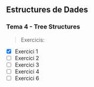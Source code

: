 ## Estructures de Dades
### Tema 4 - Tree Structures

> Exercicis:

- [x] Exercici 1
- [ ] Exercici 2
- [ ] Exercici 3
- [ ] Exercici 4
- [ ] Exercici 6